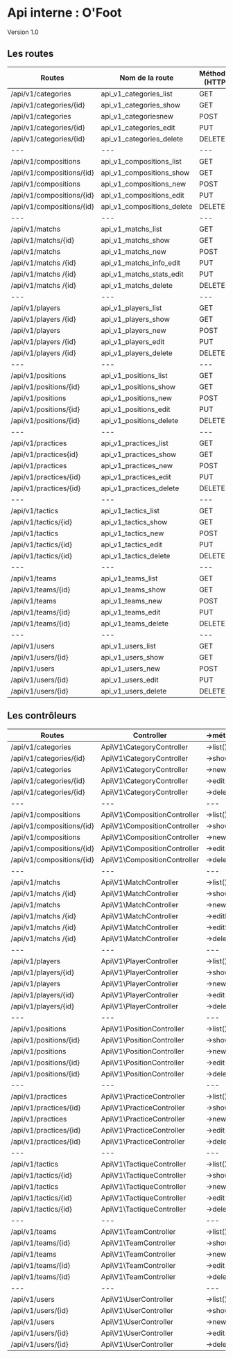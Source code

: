 # Api interne : O'Foot

Version 1.0

## Les routes

| Routes | Nom de la route | Méthodes (HTTP) |
|---|---|---|
|/api/v1/categories | api_v1_categories_list | GET  |
|/api/v1/categories/{id}  | api_v1_categories_show | GET |
|/api/v1/categories| api_v1_categoriesnew | POST |
|/api/v1/categories/{id} | api_v1_categories_edit | PUT |
|/api/v1/categories/{id} | api_v1_categories_delete | DELETE |
|---|---|---|
|/api/v1/compositions | api_v1_compositions_list | GET  |
|/api/v1/compositions/{id}  | api_v1_compositions_show | GET |
|/api/v1/compositions| api_v1_compositions_new | POST |
|/api/v1/compositions/{id} | api_v1_compositions_edit | PUT |
|/api/v1/compositions/{id} | api_v1_compositions_delete | DELETE |
|---|---|---|
|/api/v1/matchs| api_v1_matchs_list | GET  |
|/api/v1/matchs/{id}| api_v1_matchs_show | GET |
|/api/v1/matchs| api_v1_matchs_new | POST |
|/api/v1/matchs /{id}| api_v1_matchs_info_edit | PUT |
|/api/v1/matchs /{id}| api_v1_matchs_stats_edit | PUT |
|/api/v1/matchs /{id}| api_v1_matchs_delete | DELETE |
|---|---|---|
|/api/v1/players | api_v1_players_list | GET  |
|/api/v1/players /{id}  | api_v1_players_show | GET |
|/api/v1/players  | api_v1_players_new | POST |
|/api/v1/players /{id} | api_v1_players_edit | PUT |
|/api/v1/players /{id} | api_v1_players_delete | DELETE |
|---|---|---|
|/api/v1/positions| api_v1_positions_list | GET  |
|/api/v1/positions/{id}  | api_v1_positions_show | GET |
|/api/v1/positions| api_v1_positions_new | POST |
|/api/v1/positions/{id} | api_v1_positions_edit | PUT |
|/api/v1/positions/{id} | api_v1_positions_delete | DELETE |
|---|---|---|
|/api/v1/practices| api_v1_practices_list | GET  |
|/api/v1/practices{id}  | api_v1_practices_show | GET |
|/api/v1/practices| api_v1_practices_new | POST |
|/api/v1/practices/{id} | api_v1_practices_edit | PUT |
|/api/v1/practices/{id} | api_v1_practices_delete | DELETE |
|---|---|---|
|/api/v1/tactics| api_v1_tactics_list | GET  |
|/api/v1/tactics/{id}  | api_v1_tactics_show | GET |
|/api/v1/tactics| api_v1_tactics_new | POST |
|/api/v1/tactics/{id} | api_v1_tactics_edit | PUT |
|/api/v1/tactics/{id} | api_v1_tactics_delete | DELETE |
|---|---|---|
|/api/v1/teams| api_v1_teams_list | GET  |
|/api/v1/teams/{id}  | api_v1_teams_show | GET |
|/api/v1/teams | api_v1_teams_new | POST |
|/api/v1/teams/{id} | api_v1_teams_edit | PUT |
|/api/v1/teams/{id} | api_v1_teams_delete | DELETE |
|---|---|---|
|/api/v1/users | api_v1_users_list | GET  |
|/api/v1/users/{id}  | api_v1_users_show | GET |
|/api/v1/users | api_v1_users_new | POST |
|/api/v1/users/{id} | api_v1_users_edit | PUT |
|/api/v1/users/{id} | api_v1_users_delete | DELETE |


## Les contrôleurs

| Routes | Controller | ->méthode() |
|---|---|---|
|/api/v1/categories |Api\V1\CategoryController| ->list() |
|/api/v1/categories/{id} |Api\V1\CategoryController| ->show() |
|/api/v1/categories|Api\V1\CategoryController| ->new() |
|/api/v1/categories/{id} |Api\V1\CategoryController| ->edit() |
|/api/v1/categories/{id} |Api\V1\CategoryController| ->delete() |
|---|---|---|
|/api/v1/compositions |Api\V1\CompositionController| ->list() |
|/api/v1/compositions/{id} |Api\V1\CompositionController| ->show() |
|/api/v1/compositions|Api\V1\CompositionController| ->new() |
|/api/v1/compositions/{id} |Api\V1\CompositionController| ->edit() |
|/api/v1/compositions/{id} |Api\V1\CompositionController| ->delete() |
|---|---|---|
|/api/v1/matchs | Api\V1\MatchController | ->list() |
|/api/v1/matchs /{id} | Api\V1\MatchController| ->show() |
|/api/v1/matchs | Api\V1\MatchController| ->new() |
|/api/v1/matchs /{id} | Api\V1\MatchController| ->editInfos() |
|/api/v1/matchs /{id} | Api\V1\MatchController| ->editStats() |
|/api/v1/matchs /{id} | Api\V1\MatchController| ->delete() |
|---|---|---|
|/api/v1/players| Api\V1\PlayerController | ->list() |
|/api/v1/players/{id} | Api\V1\PlayerController| ->show() |
|/api/v1/players| Api\V1\PlayerController| ->new() |
|/api/v1/players/{id} | Api\V1\PlayerController| ->edit() |
|/api/v1/players/{id} | Api\V1\PlayerController| ->delete() |
|---|---|---|
|/api/v1/positions| Api\V1\PositionController | ->list() |
|/api/v1/positions/{id}| Api\V1\PositionController | ->show() |
|/api/v1/positions| Api\V1\PositionController | ->new() |
|/api/v1/positions/{id}| Api\V1\PositionController | ->edit() |
|/api/v1/positions/{id}| Api\V1\PositionController | ->delete() |
|---|---|---|
|/api/v1/practices| Api\V1\PracticeController | ->list() |
|/api/v1/practices/{id}| Api\V1\PracticeController  | ->show() |
|/api/v1/practices| Api\V1\PracticeController | ->new() |
|/api/v1/practices/{id}| Api\V1\PracticeController  | ->edit() |
|/api/v1/practices/{id}| Api\V1\PracticeController | ->delete() |
|---|---|---|
|/api/v1/tactics| Api\V1\TactiqueController | ->list() |
|/api/v1/tactics/{id}| Api\V1\TactiqueController | ->show() |
|/api/v1/tactics| Api\V1\TactiqueController| ->new() |
|/api/v1/tactics/{id}| Api\V1\TactiqueController  | ->edit() |
|/api/v1/tactics/{id}| Api\V1\TactiqueController | ->delete() |
|---|---|---|
|/api/v1/teams| Api\V1\TeamController | ->list() |
|/api/v1/teams/{id}| Api\V1\TeamController  | ->show() |
|/api/v1/teams| Api\V1\TeamController | ->new() |
|/api/v1/teams/{id}| Api\V1\TeamController  | ->edit() |
|/api/v1/teams/{id}| Api\V1\TeamController | ->delete() |
|---|---|---|
|/api/v1/users| Api\V1\UserController| ->list() |
|/api/v1/users/{id}| Api\V1\UserController | ->show() |
|/api/v1/users| Api\V1\UserController| ->new() |
|/api/v1/users/{id}| Api\V1\UserController | ->edit() |
|/api/v1/users/{id}| Api\V1\UserController| ->delete() |